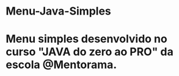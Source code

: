 # Menu-Java-Simples
# Menu simples desenvolvido no curso "JAVA do zero ao PRO" da escola @Mentorama.
